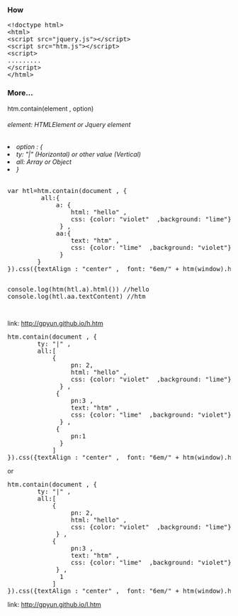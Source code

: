 ﻿<h3> How </h3>
 <pre>
&lt;!doctype html&gt;
&lt;html&gt;
&lt;script src="jquery.js"&gt;&lt;/script&gt;
&lt;script src="htm.js"&gt;&lt;/script&gt;
&lt;script&gt;
.........
&lt;/script&gt;
&lt;/html&gt;
</pre>

<h3>More...</h3>

htm.contain(element , option)
<h6>element: HTMLElement or Jquery element</h6>
<h6><li>option : {</li>
<li>           ty: "|" (Horizontal) or other value (Vertical) </li>
<li>          <lime> all: </lime> Array or Object</li>
<li>          } </li> </h6>
<pre>
var htl=htm.contain(document , {
         all:{
             a: {
                 html: "hello" ,
                 css: {color: "violet"  ,background: "lime"}
              } ,
             aa:{
                 text: "htm" ,
                 css: {color: "lime"  ,background: "violet"}
              }
        }
}).css({textAlign : "center" ,  font: "6em/" + htm(window).height()/2 + "px htm"})

console.log(htm(htl.a).html())  //hello
console.log(htl.aa.textContent) //htm

</pre>
link:  <a href= "h.htm"> http://gpyun.github.io/h.htm </a>
<pre>
htm.contain(document , {
        ty: "|" , 
        all:[
            {
                 pn: 2,
                 html: "hello" ,
                 css: {color: "violet"  ,background: "lime"}
              } ,
             {
                 pn:3 ,
                 text: "htm" ,
                 css: {color: "lime"  ,background: "violet"}
              } ,
             {
                 pn:1
              }
            ]
}).css({textAlign : "center" ,  font: "6em/" + htm(window).height() + "px htm"})
</pre>
or

<pre>
htm.contain(document , {
        ty: "|" , 
        all:[
            {
                 pn: 2,
                 html: "hello" ,
                 css: {color: "violet"  ,background: "lime"}
             } ,
            {
                 pn:3 ,
                 text: "htm" ,
                 css: {color: "lime"  ,background: "violet"}
             } ,
              1
            ]
}).css({textAlign : "center" ,  font: "6em/" + htm(window).height() + "px htm"})
</pre>
link:  <a href= "l.htm"> http://gpyun.github.io/l.htm </a>